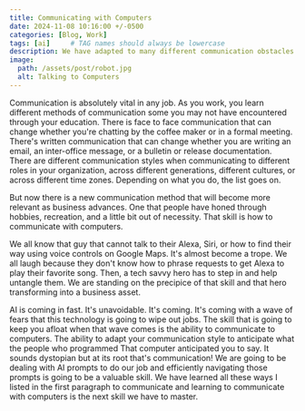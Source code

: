 ```yaml
---
title: Communicating with Computers
date: 2024-11-08 10:16:00 +/-0500
categories: [Blog, Work]
tags: [ai]     # TAG names should always be lowercase
description: We have adapted to many different communication obstacles in the advancing business climate. Talking to Computers is the next step.
image:
  path: /assets/post/robot.jpg
  alt: Talking to Computers
---
```

Communication is absolutely vital in any job. As you work, you learn different methods of communication some you may not have encountered through your education. There is face to face communication that can change whether you're chatting by the coffee maker or in a formal meeting. There's written communication that can change whether you are writing an email, an inter-office message, or a bulletin or release documentation. There are different communication styles when communicating to different roles in your organization, across different generations, different cultures, or across different time zones. Depending on what you do, the list goes on.

But now there is a new communication method that will become more relevant as business advances. One that people have honed through hobbies, recreation, and a little bit out of necessity. That skill is how to communicate with computers. 

We all know that guy that cannot talk to their Alexa, Siri, or how to find their way using voice controls on Google Maps. It's almost become a trope. We all laugh because they don't know how to phrase requests to get Alexa to play their favorite song. Then, a tech savvy hero has to step in and help untangle them. We are standing on the precipice of that skill and that hero transforming into a business asset. 

AI is coming in fast. It's unavoidable. It's coming. It's coming with a wave of fears that this technology is going to wipe out jobs. The skill that is going to keep you afloat when that wave comes is the ability to communicate to computers. The ability to adapt your communication style to anticipate what the people who programmed That computer anticipated you to say. It sounds dystopian but at its root that's communication! We are going to be dealing with AI prompts to do our job and efficiently navigating those prompts is going to be a valuable skill. We have learned all these ways I listed in the first paragraph to communicate and learning to communicate with computers is the next skill we have to master.
